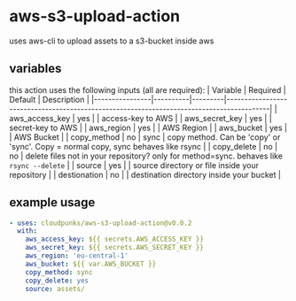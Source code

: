 # aws-s3-upload-action
uses aws-cli to upload assets to a s3-bucket inside aws

## variables
this action uses the following inputs (all are required):
| Variable       | Required | Default | Description                                                                              |
|----------------|----------|---------|------------------------------------------------------------------------------------------|
| aws_access_key | yes      |         | access-key to AWS                                                                        |
| aws_secret_key | yes      |         | secret-key to AWS                                                                        |
| aws_region     | yes      |         | AWS Region                                                                               |
| aws_bucket     | yes      |         | AWS Bucket                                                                               |
| copy_method    | no       | sync    | copy method. Can be 'copy' or 'sync'. Copy = normal copy, sync behaves like rsync        |
| copy_delete    | no       | no      | delete files not in your repository? only for method=sync. behaves like `rsync --delete` |
| source         | yes      |         | source directory or file inside your repository                                          |
| destionation   | no       |         | destination directory inside your bucket                                                 |

## example usage
```yaml
- uses: cloudpunks/aws-s3-upload-action@v0.0.2
  with:
    aws_access_key: ${{ secrets.AWS_ACCESS_KEY }}
    aws_secret_key: ${{ secrets.AWS_SECRET_KEY }}
    aws_region: 'eu-central-1'
    aws_bucket: ${{ var.AWS_BUCKET }}
    copy_method: sync
    copy_delete: yes
    source: assets/
```
